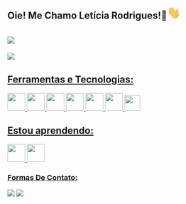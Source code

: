 ## Oie! Me Chamo Letícia Rodrigues!🚀<img  src="https://raw.githubusercontent.com/ABSphreak/ABSphreak/master/gifs/Hi.gif" width="30px">
 <br/>
 <div>
  <a href="https://github.com/LeticiaRodrigues0308">
  <img height="180em" src="https://github-readme-stats.vercel.app/api?username=LeticiaRodrigues0308&show_icons=true&theme=nightowl&include_all_commits=true&count_private=true"/>
   </br>
 </br>
   <img height="180em" src="https://github-readme-stats.vercel.app/api/top-langs/?username=LeticiaRodrigues0308&layout=compact&langs_count=7&theme=nightowl"  /> 
</div>
 
## Ferramentas e Tecnologias:

<div style="inline_block">
    <img alt="" height="40" width="40" src="https://img.icons8.com/color/344/c-sharp-logo-2.png">
    <img alt="" height="40" width="40" src="https://img.icons8.com/color/344/html-5--v2.png">
    <img alt="" height="40" width="40" src="https://img.icons8.com/color/344/css3.png">
    <img alt="" height="40" width="40" src="https://img.icons8.com/plasticine/344/react.png">
    <img alt="" height="40" width="40" src="https://img.icons8.com/color/344/javascript--v1.png">
    <img alt="" height="40" width="40" src="https://img.icons8.com/color/344/nodejs.png">
    <img alt="" height="35" width="35" src="https://img.icons8.com/color/344/figma--v1.png">
</div>

 ## Estou aprendendo:
   <img alt="" height="40" width="40" src="https://img.icons8.com/color/344/python--v1.png">
   <img alt="" height="40" width="40" src="https://img.icons8.com/color/344/amazon-web-services.png">
  </br>
<div> 
 
  ### Formas De Contato:
 
   <a href="https://www.linkedin.com/in/let%C3%ADcia-rodrigues-a270471a3/" target="_blank"><img src="https://img.shields.io/badge/-LinkedIn-%230077B5?style=for-the-badge&logo=linkedin&logoColor=white" target="_blank"></a> 
  <a href = "mailto:leeh2003val@gmail.com"><img src="https://img.shields.io/badge/-Gmail-%23333?style=for-the-badge&logo=gmail&logoColor=white" target="_blank"></a>
</div>

